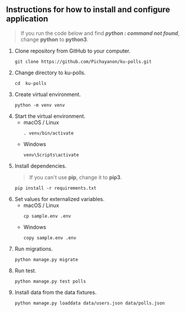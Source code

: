 ## Instructions for how to install and configure application

> If you run the code below and find ***python : command not found***, change **python** to **python3**.

1. Clone repository from GitHub to your computer.
    ```
    git clone https://github.com/Pichayanon/ku-polls.git
    ```
2. Change directory to ku-polls.
    ```
    cd  ku-polls
    ```
3. Create virtual environment.
    ```
   python -m venv venv
   ```
4. Start the virtual environment.
   * macOS / Linux
     ```
     . venv/bin/activate 
     ```
   * Windows
     ```
     venv\Scripts\activate
     ```
5. Install dependencies.
    > If you can't use **pip**, change it to **pip3**.
   ```
   pip install -r requirements.txt
   ```
6. Set values for externalized variables.
   * macOS / Linux
     ```
     cp sample.env .env 
     ```
   * Windows
     ```
     copy sample.env .env
     ```
7. Run migrations.
   ``` 
   python manage.py migrate
   ```
8. Run test.
   ``` 
   python manage.py test polls
   ```
9. Install data from the data fixtures.
   ``` 
   python manage.py loaddata data/users.json data/polls.json
   ```

   
